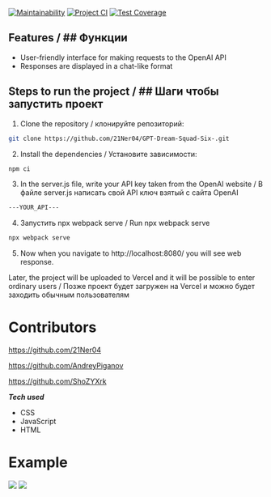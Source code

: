 
[![Maintainability](https://api.codeclimate.com/v1/badges/679f259b7ebe9fead8c8/maintainability)](https://codeclimate.com/github/21Ner04/Dream_Squad_Six_/maintainability)
[![Project CI](https://github.com/21Ner04/Dream_Squad_Six_/actions/workflows/projectCI.yml/badge.svg)](https://github.com/21Ner04/Dream_Squad_Six_/actions/workflows/projectCI.yml)
[![Test Coverage](https://api.codeclimate.com/v1/badges/679f259b7ebe9fead8c8/test_coverage)](https://codeclimate.com/github/21Ner04/Dream_Squad_Six_/test_coverage)
## Features / ## Функции
- User-friendly interface for making requests to the OpenAI API
- Responses are displayed in a chat-like format
  
## Steps to run the project / ## Шаги чтобы запустить проект 

1. Clone the repository / клонируйте репозиторий:
```bash
git clone https://github.com/21Ner04/GPT-Dream-Squad-Six-.git
```

2. Install the dependencies / Установите зависимости:
```bash
npm ci
```

3. In the server.js file, write your API key taken from the OpenAI website  / В файле server.js написать свой API ключ взятый с сайта OpenAI
```bash
---YOUR_API---
```

4. Запустить npx webpack serve /  Run npx webpack serve
 ```bash
npx webpack serve
```
   
5. Now when you navigate to http://localhost:8080/ you will see web response.

Later, the project will be uploaded to Vercel and it will be possible to enter ordinary users / Позже проект будет загружен на Vercel и можно будет заходить обычным пользователям 

# Contributors

<https://github.com/21Ner04>

<https://github.com/AndreyPiganov>

<https://github.com/ShoZYXrk>

**_Tech used_**
- CSS
- JavaScript
- HTML

# Example

<img src="https://github.com/21Ner04/GPT-Dream-Squad-Six-/blob/main/assets/images/image%20chat-b.png" />
<img src="https://github.com/21Ner04/GPT-Dream-Squad-Six-/blob/main/assets/images/image%20chat-l.png" />

